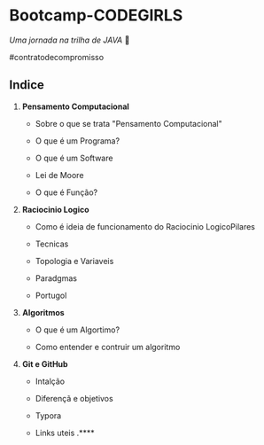 # Bootcamp-CODEGIRLS 

_Uma jornada na trilha de JAVA_ 🏁 

#contratodecompromisso

## **Indice**

1. **Pensamento Computacional**
   - Sobre o que se trata "Pensamento Computacional"

   - O que é um Programa?

   - O que é um Software

   - Lei de Moore

   - O que é Função?
2. **Raciocinio Logico**

   - Como é ideia de funcionamento do Raciocinio LogicoPilares

   - Tecnicas

   - Topologia e Variaveis

   - Paradgmas

   - Portugol
3. **Algoritmos**

   - O que é um Algortimo?

   - Como entender e contruir um algoritmo
4. **Git e GitHub**

   - Intalção

   - Diferençã e objetivos

   - Typora

   - Links uteis .****